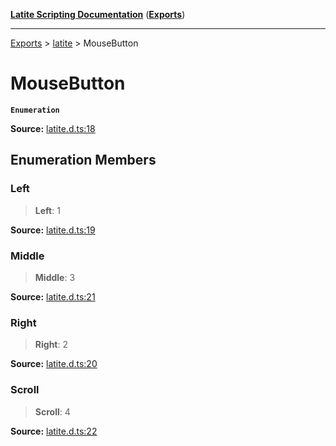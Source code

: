 [**Latite Scripting Documentation**](../../README.md) ([**Exports**](../../exports.md))

---

[Exports](../../exports.md) > [latite](../index.md) > MouseButton

# MouseButton

**`Enumeration`**

**Source:** [latite.d.ts:18](https://github.com/LatiteScripting/latitescripting.github.io/blob/eee19f3/definitions/latite.d.ts#L18)

## Enumeration Members

### Left

> **Left**: 1

**Source:** [latite.d.ts:19](https://github.com/LatiteScripting/latitescripting.github.io/blob/eee19f3/definitions/latite.d.ts#L19)

### Middle

> **Middle**: 3

**Source:** [latite.d.ts:21](https://github.com/LatiteScripting/latitescripting.github.io/blob/eee19f3/definitions/latite.d.ts#L21)

### Right

> **Right**: 2

**Source:** [latite.d.ts:20](https://github.com/LatiteScripting/latitescripting.github.io/blob/eee19f3/definitions/latite.d.ts#L20)

### Scroll

> **Scroll**: 4

**Source:** [latite.d.ts:22](https://github.com/LatiteScripting/latitescripting.github.io/blob/eee19f3/definitions/latite.d.ts#L22)
